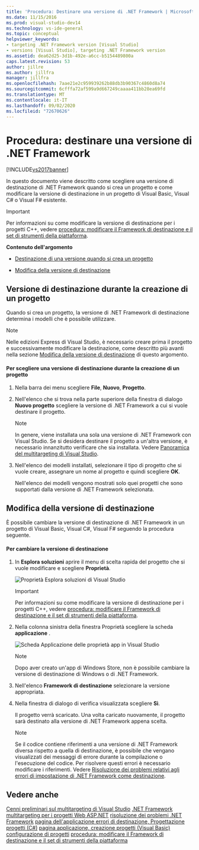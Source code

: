 ```yaml
---
title: 'Procedura: Destinare una versione di .NET Framework | Microsoft Docs'
ms.date: 11/15/2016
ms.prod: visual-studio-dev14
ms.technology: vs-ide-general
ms.topic: conceptual
helpviewer_keywords:
- targeting .NET Framework version [Visual Studio]
- versions [Visual Studio], targeting .NET Framework version
ms.assetid: dea62d25-3d1b-492e-a6cc-b5154489800a
caps.latest.revision: 53
author: jillre
ms.author: jillfra
manager: jillfra
ms.openlocfilehash: 7aae21e2c959939262b88db3b90367c4860d8a74
ms.sourcegitcommit: 6cfffa72af599a9d667249caaaa411bb28ea69fd
ms.translationtype: MT
ms.contentlocale: it-IT
ms.lasthandoff: 09/02/2020
ms.locfileid: "72670626"
---
```

# <a name="how-to-target-a-version-of-the-net-framework"></a>Procedura: destinare una versione di .NET Framework
[!INCLUDE[vs2017banner](../includes/vs2017banner.md)]

In questo documento viene descritto come scegliere una versione di destinazione di .NET Framework quando si crea un progetto e come modificare la versione di destinazione in un progetto di Visual Basic, Visual C# o Visual F# esistente.

> [!IMPORTANT]
> Per informazioni su come modificare la versione di destinazione per i progetti C++, vedere [procedura: modificare il Framework di destinazione e il set di strumenti della piattaforma](https://msdn.microsoft.com/library/031b1d54-e6e1-4da7-9868-3e75a87d9ffe).

 **Contenuto dell'argomento**

- [Destinazione di una versione quando si crea un progetto](../ide/how-to-target-a-version-of-the-dotnet-framework.md#bkmk_new)

- [Modifica della versione di destinazione](../ide/how-to-target-a-version-of-the-dotnet-framework.md#bkmk_existing)

## <a name="targeting-a-version-when-you-create-a-project"></a><a name="bkmk_new"></a> Versione di destinazione durante la creazione di un progetto
 Quando si crea un progetto, la versione di .NET Framework di destinazione determina i modelli che è possibile utilizzare.

> [!NOTE]
> Nelle edizioni Express di Visual Studio, è necessario creare prima il progetto e successivamente modificare la destinazione, come descritto più avanti nella sezione [Modifica della versione di destinazione](../ide/how-to-target-a-version-of-the-dotnet-framework.md#bkmk_existing) di questo argomento.

#### <a name="to-target-a-version-when-you-create-a-project"></a>Per scegliere una versione di destinazione durante la creazione di un progetto

1. Nella barra dei menu scegliere **File**, **Nuovo**, **Progetto**.

2. Nell'elenco che si trova nella parte superiore della finestra di dialogo **Nuovo progetto** scegliere la versione di .NET Framework a cui si vuole destinare il progetto.

    > [!NOTE]
    > In genere, viene installata una sola una versione di .NET Framework con Visual Studio. Se si desidera destinare il progetto a un'altra versione, è necessario innanzitutto verificare che sia installata. Vedere [Panoramica del multitargeting di Visual Studio](../ide/visual-studio-multi-targeting-overview.md).

3. Nell'elenco dei modelli installati, selezionare il tipo di progetto che si vuole creare, assegnare un nome al progetto e quindi scegliere **OK**.

     Nell'elenco dei modelli vengono mostrati solo quei progetti che sono supportati dalla versione di .NET Framework selezionata.

## <a name="changing-the-target-version"></a><a name="bkmk_existing"></a> Modifica della versione di destinazione
 È possibile cambiare la versione di destinazione di .NET Framework in un progetto di Visual Basic, Visual C#, Visual F# seguendo la procedura seguente.

#### <a name="to-change-the-targeted-version"></a>Per cambiare la versione di destinazione

1. In **Esplora soluzioni** aprire il menu di scelta rapida del progetto che si vuole modificare e scegliere **Proprietà**.

     ![Proprietà Esplora soluzioni di Visual Studio](../ide/media/vs-slnexplorer-properties.png "vs_slnExplorer_Properties")

    > [!IMPORTANT]
    > Per informazioni su come modificare la versione di destinazione per i progetti C++, vedere [procedura: modificare il Framework di destinazione e il set di strumenti della piattaforma](https://msdn.microsoft.com/library/031b1d54-e6e1-4da7-9868-3e75a87d9ffe).

2. Nella colonna sinistra della finestra Proprietà scegliere la scheda **applicazione** .

     ![Scheda Applicazione delle proprietà app in Visual Studio](../ide/media/vs-slnexplorer-properties-applicationtab.png "vs_slnExplorer_Properties_ApplicationTab")

    > [!NOTE]
    > Dopo aver creato un'app di Windows Store, non è possibile cambiare la versione di destinazione di Windows o di .NET Framework.

3. Nell'elenco **Framework di destinazione** selezionare la versione appropriata.

4. Nella finestra di dialogo di verifica visualizzata scegliere **Sì**.

     Il progetto verrà scaricato. Una volta caricato nuovamente, il progetto sarà destinato alla versione di .NET Framework appena scelta.

    > [!NOTE]
    > Se il codice contiene riferimenti a una versione di .NET Framework diversa rispetto a quella di destinazione, è possibile che vengano visualizzati dei messaggi di errore durante la compilazione o l'esecuzione del codice. Per risolvere questi errori è necessario modificare i riferimenti. Vedere [Risoluzione dei problemi relativi agli errori di impostazione di .NET Framework come destinazione](../msbuild/troubleshooting-dotnet-framework-targeting-errors.md).

## <a name="see-also"></a>Vedere anche
 [Cenni preliminari sul multitargeting di Visual Studio](../ide/visual-studio-multi-targeting-overview.md) [.NET Framework multitargeting per i progetti Web ASP.NET](https://msdn.microsoft.com/library/8b8145a9-62f6-4fc4-8a83-47b0487cbe76) [risoluzione dei problemi .NET Framework](../msbuild/troubleshooting-dotnet-framework-targeting-errors.md) [pagina dell'applicazione errori di destinazione, Progettazione progetti (C#)](../ide/reference/application-page-project-designer-csharp.md) [pagina applicazione, creazione progetti (Visual Basic)](../ide/reference/application-page-project-designer-visual-basic.md) [configurazione di progetti](https://msdn.microsoft.com/library/a1489abb-6294-4f8f-b71f-2cb126393526) [procedura: modificare il Framework di destinazione e il set di strumenti della piattaforma](https://msdn.microsoft.com/library/031b1d54-e6e1-4da7-9868-3e75a87d9ffe)
